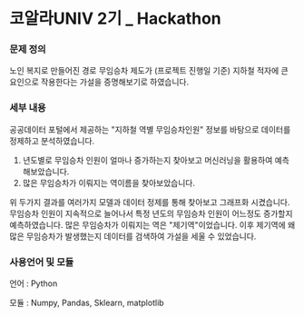# 코알라UNIV 2기 _ Hackathon

### 문제 정의

노인 복지로 만들어진 경로 무임승차 제도가 (프로젝트 진행일 기준) 지하철 적자에 큰 요인으로 작용한다는 가설을 증명해보기로 하였습니다.

### 세부 내용

공공데이터 포털에서 제공하는 "지하철 역별 무임승차인원" 정보를 바탕으로 데이터를 정제하고 분석하였습니다.

1. 년도별로 무임승차 인원이 얼마나 증가하는지 찾아보고 머신러닝을 활용하여 예측해보았습니다.
2. 많은 무임승차가 이뤄지는 역이름을 찾아보았습니다.

위 두가지 결과를 여러가지 모델과 데이터 정제를 통해 찾아보고 그래프화 시켰습니다. 무임승차 인원이 지속적으로 늘어나서 특정 년도의 무임승차 인원이 어느정도 증가할지 예측하였습니다. 많은 무임승차가 이뤄지는 역은 "제기역"이었습니다. 이후 제기역에 왜 많은 무임승차가 발생했는지 데이터를 검색하여 가설을 세울 수 있었습니다.

### 사용언어 및 모듈

언어 : Python

모듈 : Numpy, Pandas, Sklearn, matplotlib
